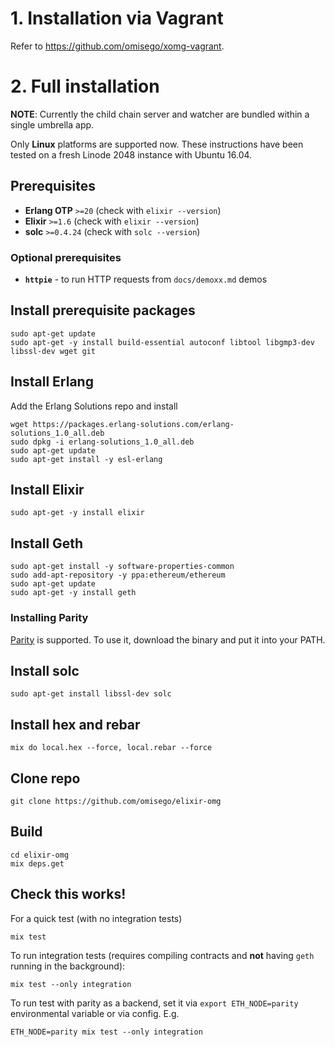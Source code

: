 # 1. Installation via Vagrant
Refer to https://github.com/omisego/xomg-vagrant.

# 2. Full installation

**NOTE**: Currently the child chain server and watcher are bundled within a single umbrella app.

Only **Linux** platforms are supported now. These instructions have been tested on a fresh Linode 2048 instance with Ubuntu 16.04.

## Prerequisites
* **Erlang OTP** `>=20` (check with `elixir --version`)
* **Elixir** `>=1.6` (check with `elixir --version`)
* **solc** `>=0.4.24` (check with `solc --version`)

### Optional prerequisites
* **`httpie`** - to run HTTP requests from `docs/demoxx.md` demos

## Install prerequisite packages
```
sudo apt-get update
sudo apt-get -y install build-essential autoconf libtool libgmp3-dev libssl-dev wget git
```

## Install Erlang

Add the Erlang Solutions repo and install
```
wget https://packages.erlang-solutions.com/erlang-solutions_1.0_all.deb
sudo dpkg -i erlang-solutions_1.0_all.deb
sudo apt-get update
sudo apt-get install -y esl-erlang
```

## Install Elixir
```
sudo apt-get -y install elixir
```


## Install Geth
```
sudo apt-get install -y software-properties-common
sudo add-apt-repository -y ppa:ethereum/ethereum
sudo apt-get update
sudo apt-get -y install geth
```

### Installing Parity
[Parity]((https://www.parity.io/ethereum/)) is supported. To use it, download the binary and put it into your PATH.

## Install solc
```
sudo apt-get install libssl-dev solc
```

## Install hex and rebar
```
mix do local.hex --force, local.rebar --force
```

## Clone repo
```
git clone https://github.com/omisego/elixir-omg
```

## Build
```
cd elixir-omg
mix deps.get
```

## Check this works!
For a quick test (with no integration tests)
```
mix test
```

To run integration tests (requires compiling contracts and **not** having `geth` running in the background):
```
mix test --only integration
```

To run test with parity as a backend, set it via `export ETH_NODE=parity` environmental variable or via config. E.g. 
```
ETH_NODE=parity mix test --only integration
```
